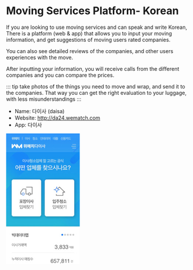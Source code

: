# Moving Services Platform- Korean 

If you are looking to use moving services and can speak and write Korean,
There is a platform (web & app) that allows you to input your moving information, and get suggestions of moving users rated companies.

You can also see detailed reviews of the companies, and other users experiences with the move.

After inputting your information, you will receive calls from the different companies and you can compare the prices.

::: tip
take photos of the things you need to move and wrap, and send it to the companies. That way you can get the right evaluation to your luggage, with less misunderstandings
:::

- Name: 다이사 (daisa)
- Website: http://da24.wematch.com  
- App: 다이사

![](./img/daisa.jpg)

